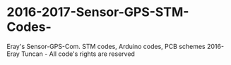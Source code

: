 # 2016-2017-Sensor-GPS-STM-Codes-
Eray's Sensor-GPS-Com. STM codes, Arduino codes,  PCB schemes 
2016- Eray Tuncan - All code's rights are reserved 
